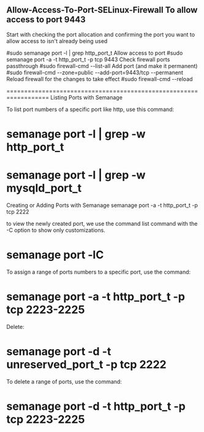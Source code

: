Allow-Access-To-Port-SELinux-Firewall
To allow access to port 9443
--------------------------------------
Start with checking the port allocation and confirming the port you want to allow access to isn't already being used

#sudo semanage port -l | grep http_port_t
Allow access to port
#sudo semanage port -a -t http_port_t -p tcp 9443
Check firewall ports passthrough
#sudo firewall-cmd --list-all
Add port (and make it permanent)
#sudo firewall-cmd --zone=public --add-port=9443/tcp --permanent
Reload firewall for the changes to take effect
#sudo firewall-cmd --reload




==================================================================
Listing Ports with Semanage

To list port numbers of a specific port like http, use this command:
# semanage port -l | grep -w http_port_t
# semanage port -l | grep -w mysqld_port_t

Creating or Adding Ports with Semanage
semanage port -a -t http_port_t -p tcp 2222

to view the newly created port, we use the command list command with the -C option to show only customizations.

# semanage port -lC


To assign a range of ports numbers to a specific port, use the command:

# semanage port -a -t http_port_t -p tcp 2223-2225

Delete:
# semanage port -d -t unreserved_port_t -p tcp 2222
To delete a range of ports, use the command:

# semanage port -d -t http_port_t -p tcp 2223-2225

